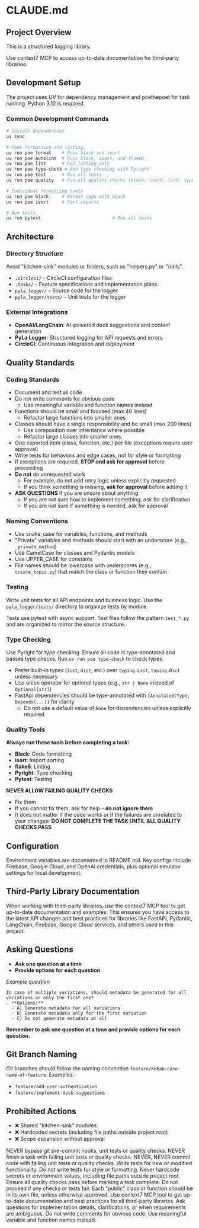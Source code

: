 # CLAUDE.md

## Project Overview

This is a structured logging library.

Use context7 MCP to access up-to-date documentation for third-party libraries.

## Development Setup

The project uses UV for dependency management and poethepoet for task running. Python 3.12 is required.

### Common Development Commands

```bash
# Install dependencies
uv sync

# Code formatting and linting
uv run poe format    # Runs black and isort
uv run poe autolint  # Runs black, isort, and flake8
uv run poe lint      # Run linting only
uv run poe type-check # Run type checking with Pyright
uv run poe test      # Run all tests
uv run poe quality   # Run all quality checks (black, isort, lint, type-check)

# Individual formatting tools
uv run poe black     # Format code with black
uv run poe isort     # Sort imports

# Run tests
uv run pytest                           # Run all tests
```

## Architecture

### Directory Structure

Avoid "kitchen-sink" modules or folders, such as "helpers.py" or "/utils".

- `.circleci/` - CircleCI configuration files
- `.tasks/` - Feature specifications and implementation plans
- `pyla_logger/` - Source code for the logger
- `pyla_logger/tests/` - Unit tests for the logger

### External Integrations

- **OpenAI/LangChain**: AI-powered deck suggestions and content generation
- **PyLa Logger**: Structured logging for API requests and errors
- **CircleCI**: Continuous integration and deployment

## Quality Standards

### Coding Standards

- Document and test all code
- Do not write comments for obvious code
  - Use meaningful variable and function names instead
- Functions should be small and focused (max 40 lines)
  - Refactor large functions into smaller ones
- Classes should have a single responsibility and be small (max 200 lines)
  - Use composition over inheritance where possible
  - Refactor large classes into smaller ones
- One exported item (class, function, etc.) per file (exceptions require user approval)
- Write tests for behaviors and edge cases, not for style or formatting
- If exceptions are required, **STOP and ask for approval** before proceeding
- **Do not** do unrequested work
  - For example, do not add retry logic unless explicitly requested
  - If you think something is missing, **ask for approval** before adding it
- **ASK QUESTIONS** if you are unsure about anything
  - If you are not sure how to implement something, ask for clarification
  - If you are not sure if something is needed, ask for approval

### Naming Conventions
- Use snake_case for variables, functions, and methods
- "Private" variables and methods should start with an underscore (e.g., `_private_method`)
- Use CamelCase for classes and Pydantic models
- Use UPPER_CASE for constants
- File names should be lowercase with underscores (e.g., `create_topic.py`) that match the class or function they contain

### Testing

Write unit tests for all API endpoints and business logic. Use the `pyla_logger/tests/` directory to organize tests by module.

Tests use pytest with async support. Test files follow the pattern `test_*.py` and are organized to mirror the source structure.

### Type Checking

Use Pyright for type checking. Ensure all code is type-annotated and passes type checks. Run `uv run poe type-check` to check types.

- Prefer built-in types (`list`, `dict`, etc.) over `typing.List`, `typing.Dict` unless necessary
- Use union operator for optional types (e.g., `str | None` instead of `Optional[str]`)
- FastApi dependencies should be type-annotated with `[Annotated(Type, Depends(...)]` for clarity
  - Do not use a default value of `None` for dependencies unless explicitly required

### Quality Tools

**Always run these tools before completing a task:**
- **Black**: Code formatting
- **isort**: Import sorting
- **flake8**: Linting
- **Pyright**: Type checking
- **Pytest**: Testing

**NEVER ALLOW FAILING QUALITY CHECKS**
- Fix them
- If you cannot fix them, ask for help - **do not ignore them**
- It does not matter if the code works or if the failures are unrelated to your changes: **DO NOT COMPLETE THE TASK UNTIL ALL QUALITY CHECKS PASS**

## Configuration

Environment variables are documented in README.md. Key configs include Firebase, Google Cloud, and OpenAI credentials, plus optional emulator settings for local development.

## Third-Party Library Documentation

When working with third-party libraries, use the context7 MCP tool to get up-to-date documentation and examples. This ensures you have access to the latest API changes and best practices for libraries like FastAPI, Pydantic, LangChain, Firebase, Google Cloud services, and others used in this project.

## Asking Questions

- **Ask one question at a time**
- **Provide options for each question**

*Example question*
```
In case of multiple variations, should metadata be generated for all variations or only the first one?
- **Options:**
  - A) Generate metadata for all variations
  - B) Generate metadata only for the first variation
  - C) Do not generate metadata at all
```

**Remember to ask one question at a time and provide options for each question.**

## Git Branch Naming

Git branches should follow the naming convention `feature/kebab-case-name-of-feature`. Examples:
- `feature/add-user-authentication`
- `feature/implement-deck-suggestions`

## Prohibited Actions

- ❌ Shared "kitchen-sink" modules
- ❌ Hardcoded secrets (including file paths outside project root)
- ❌ Scope expansion without approval

<rules>
  <critical>NEVER bypass git pre-commit hooks, unit tests or quality checks.</critical>
  <critical>NEVER finish a task with failing unit tests or quality checks.</critical>
  <critical>NEVER, NEVER commit code with failing unit tests or quality checks.</critical>
  <critical>Write tests for new or modified functionality. Do not write tests for style or formatting.</critical>
  <critical>Never hardcode secrets or environment values, including file paths outside project root.</critical>
  <critical>Ensure all quality checks pass before marking a task complete. Do not proceed if any checks or tests fail.</critical>
  <important>Each "public" class or function should be in its own file, unless otherwise approved.</important>
  <important>Use context7 MCP tool to get up-to-date documentation and best practices for all third-party libraries.</important>
  <important>Ask questions for implementation details, clarifications, or when requirements are ambiguous.</important>
  <rule>Do not write comments for obvious code. Use meaningful variable and function names instead.</rule>
</rules>